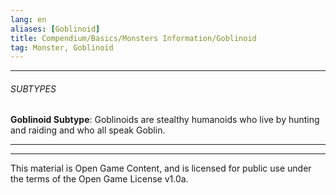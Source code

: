 ```yaml
---
lang: en
aliases: [Goblinoid]
title: Compendium/Basics/Monsters Information/Goblinoid
tag: Monster, Goblinoid
---
```



---

###### SUBTYPES


**Goblinoid Subtype**: Goblinoids are stealthy humanoids who live by hunting and raiding and who all speak Goblin.



---

---

This material is Open Game Content, and is licensed for public use under
the terms of the Open Game License v1.0a.
